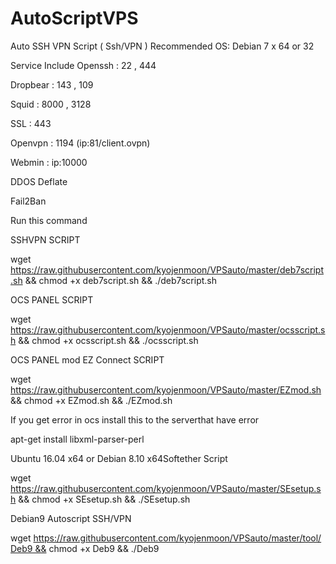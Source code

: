 # AutoScriptVPS

Auto SSH VPN Script ( Ssh/VPN )
Recommended OS: Debian 7 x 64 or 32

Service Include
Openssh : 22 , 444

Dropbear : 143 , 109

Squid : 8000 , 3128

SSL : 443

Openvpn : 1194 (ip:81/client.ovpn)

Webmin : ip:10000

DDOS Deflate

Fail2Ban

Run this command

SSHVPN SCRIPT

wget https://raw.githubusercontent.com/kyojenmoon/VPSauto/master/deb7script.sh && chmod +x deb7script.sh && ./deb7script.sh

OCS PANEL SCRIPT

wget https://raw.githubusercontent.com/kyojenmoon/VPSauto/master/ocsscript.sh && chmod +x ocsscript.sh && ./ocsscript.sh

OCS PANEL mod EZ Connect SCRIPT

wget https://raw.githubusercontent.com/kyojenmoon/VPSauto/master/EZmod.sh && chmod +x EZmod.sh && ./EZmod.sh

If you get error in ocs install this to the serverthat have error

apt-get install libxml-parser-perl

Ubuntu 16.04 x64 or Debian 8.10 x64Softether Script

wget https://raw.githubusercontent.com/kyojenmoon/VPSauto/master/SEsetup.sh && chmod +x SEsetup.sh && ./SEsetup.sh

Debian9 Autoscript SSH/VPN

wget https://raw.githubusercontent.com/kyojenmoon/VPSauto/master/tool/Deb9 && chmod +x Deb9 && ./Deb9
